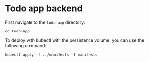 # Todo app backend

First navigate to the `todo-app` directory:

```shell
cd todo-app
```

To deploy with kubectl with the persistence volume, you can use the following command:

```shell
kubectl apply -f ../manifests -f manifests
```
